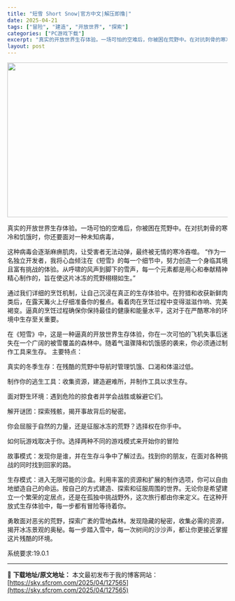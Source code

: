 ```yaml
---
title: "短雪 Short Snow|官方中文|解压即撸|"
date: 2025-04-21
tags: ["冒险", "建造", "开放世界", "探索"]
categories: ["PC游戏下载"]
excerpt: "真实的开放世界生存体验。一场可怕的空难后，你被困在荒野中。在对抗刺骨的寒冷和饥饿时，你还要面对一种未知病毒， 这种病毒会逐渐麻痹肌肉，让受害者无法动弹，最终被无情的寒冷吞噬。 “作为一名独立开发者，我将心血倾注在《短雪》的每一个细节中，努力创造一个身临其境且富有挑战的体验。从呼啸的风声到脚下的雪声，&hellip;"
layout: post
---
```


<img class="aligncenter size-full wp-image-127551" src="https://sky.sfcrom.com/wp-content/uploads/2025/04/2025042109523532.webp" alt="" width="616" height="353" />

真实的开放世界生存体验。一场可怕的空难后，你被困在荒野中。在对抗刺骨的寒冷和饥饿时，你还要面对一种未知病毒，

这种病毒会逐渐麻痹肌肉，让受害者无法动弹，最终被无情的寒冷吞噬。 “作为一名独立开发者，我将心血倾注在《短雪》的每一个细节中，努力创造一个身临其境且富有挑战的体验。从呼啸的风声到脚下的雪声，每一个元素都是用心和奉献精神精心制作的，旨在使这片冰冻的荒野栩栩如生。”

通过我们详细的烹饪机制，让自己沉浸在真正的生存体验中。在狩猎和收获新鲜肉类后，在露天篝火上仔细准备你的餐点。看着肉在烹饪过程中变得滋滋作响、完美褐变。逼真的烹饪过程确保你保持最佳的健康和能量水平，这对于在严酷寒冷的环境中生存至关重要。

在《短雪》中，这是一种逼真的开放世界生存体验，你在一次可怕的飞机失事后迷失在一个广阔的被雪覆盖的森林中。随着气温骤降和饥饿感的袭来，你必须通过制作工具来生存。
主要特点：

真实的冬季生存：在残酷的荒野中导航时管理饥饿、口渴和体温过低。

制作你的逃生工具：收集资源，建造避难所，并制作工具以求生存。

面对野生环境：遇到危险的掠食者并学会战胜或躲避它们。

解开谜团：探索残骸，揭开事故背后的秘密。

你会屈服于自然的力量，还是征服冰冻的荒野？选择权在你手中。

如何玩游戏取决于你。选择两种不同的游戏模式来开始你的冒险

故事模式：发现你是谁，并在生存斗争中了解过去。找到你的朋友，在面对各种挑战的同时找到回家的路。

生存模式：进入无限可能的沙盒。利用丰富的资源和扩展的制作选项，你可以自由地塑造自己的命运。按自己的方式建造、探索和征服周围的世界。无论你是希望建立一个繁荣的定居点，还是在孤独中挑战野外，这次旅行都由你来定义。在这种开放式生存体验中，每一步都有冒险等待着你。

勇敢面对恶劣的荒野，探索广袤的雪地森林。发现隐藏的秘密，收集必需的资源，揭开冰冻景观的奥秘。每一步踏入雪中，每一次树间的沙沙声，都让你更接近掌握这片残酷的环境。

系统要求:19.0.1

---
📖 **下载地址/原文地址：** 本文最初发布于我的博客网站：[https://sky.sfcrom.com/2025/04/127565](https://sky.sfcrom.com/2025/04/127565)
